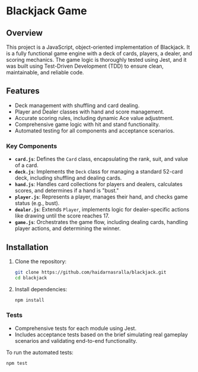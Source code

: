 # Blackjack Game

## Overview

This project is a JavaScript, object-oriented implementation of Blackjack. It is a fully functional game engine with a deck of cards, players, a dealer, and scoring mechanics. The game logic is thoroughly tested using Jest, and it was built using Test-Driven Development (TDD) to ensure clean, maintainable, and reliable code.

## Features

- Deck management with shuffling and card dealing.
- Player and Dealer classes with hand and score management.
- Accurate scoring rules, including dynamic Ace value adjustment.
- Comprehensive game logic with hit and stand functionality.
- Automated testing for all components and acceptance scenarios.

### Key Components

- **`card.js`**: Defines the `Card` class, encapsulating the rank, suit, and value of a card.
- **`deck.js`**: Implements the `Deck` class for managing a standard 52-card deck, including shuffling and dealing cards.
- **`hand.js`**: Handles card collections for players and dealers, calculates scores, and determines if a hand is "bust."
- **`player.js`**: Represents a player, manages their hand, and checks game status (e.g., bust).
- **`dealer.js`**: Extends `Player`, implements logic for dealer-specific actions like drawing until the score reaches 17.
- **`game.js`**: Orchestrates the game flow, including dealing cards, handling player actions, and determining the winner.

## Installation

1. Clone the repository:

   ```bash
   git clone https://github.com/haidarnasralla/blackjack.git
   cd blackjack
   ```

2. Install dependencies:

   ```bash
   npm install
   ```

### Tests

- Comprehensive tests for each module using Jest.
- Includes acceptance tests based on the brief simulating real gameplay scenarios and validating end-to-end functionality.

To run the automated tests:

```bash
npm test
```
